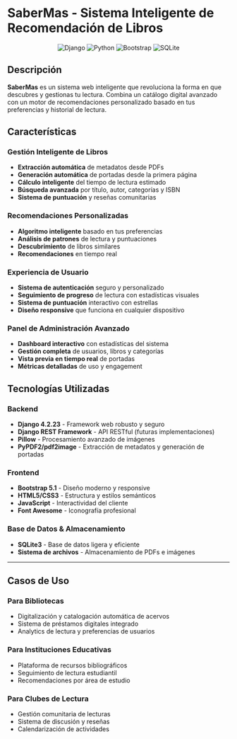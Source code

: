 # **SaberMas - Sistema Inteligente de Recomendación de Libros**

<div align="center">

![Django](https://img.shields.io/badge/Django-4.2.23-green?style=for-the-badge&logo=django)
![Python](https://img.shields.io/badge/Python-3.8+-blue?style=for-the-badge&logo=python)
![Bootstrap](https://img.shields.io/badge/Bootstrap-5.1-purple?style=for-the-badge&logo=bootstrap)
![SQLite](https://img.shields.io/badge/SQLite-Database-lightgrey?style=for-the-badge&logo=sqlite)

</div>

## **Descripción**

**SaberMas** es un sistema web inteligente que revoluciona la forma en que descubres y gestionas tu lectura. Combina un catálogo digital avanzado con un motor de recomendaciones personalizado basado en tus preferencias y historial de lectura.

## **Características**

### **Gestión Inteligente de Libros**
- **Extracción automática** de metadatos desde PDFs
- **Generación automática** de portadas desde la primera página
- **Cálculo inteligente** del tiempo de lectura estimado
- **Búsqueda avanzada** por título, autor, categorías y ISBN
- **Sistema de puntuación** y reseñas comunitarias

### **Recomendaciones Personalizadas**
- **Algoritmo inteligente** basado en tus preferencias
- **Análisis de patrones** de lectura y puntuaciones
- **Descubrimiento** de libros similares
- **Recomendaciones** en tiempo real

### **Experiencia de Usuario**
- **Sistema de autenticación** seguro y personalizado
- **Seguimiento de progreso** de lectura con estadísticas visuales
- **Sistema de puntuación** interactivo con estrellas
- **Diseño responsive** que funciona en cualquier dispositivo

### **Panel de Administración Avanzado**
- **Dashboard interactivo** con estadísticas del sistema
- **Gestión completa** de usuarios, libros y categorías
- **Vista previa en tiempo real** de portadas
- **Métricas detalladas** de uso y engagement

## **Tecnologías Utilizadas**

### **Backend**
- **Django 4.2.23** - Framework web robusto y seguro
- **Django REST Framework** - API RESTful (futuras implementaciones)
- **Pillow** - Procesamiento avanzado de imágenes
- **PyPDF2/pdf2image** - Extracción de metadatos y generación de portadas

### **Frontend**
- **Bootstrap 5.1** - Diseño moderno y responsive
- **HTML5/CSS3** - Estructura y estilos semánticos
- **JavaScript** - Interactividad del cliente
- **Font Awesome** - Iconografía profesional

### **Base de Datos & Almacenamiento**
- **SQLite3** - Base de datos ligera y eficiente
- **Sistema de archivos** - Almacenamiento de PDFs e imágenes

---

## **Casos de Uso**

### **Para Bibliotecas**
- Digitalización y catalogación automática de acervos
- Sistema de préstamos digitales integrado
- Analytics de lectura y preferencias de usuarios

### **Para Instituciones Educativas**
- Plataforma de recursos bibliográficos
- Seguimiento de lectura estudiantil
- Recomendaciones por área de estudio

### **Para Clubes de Lectura**
- Gestión comunitaria de lecturas
- Sistema de discusión y reseñas
- Calendarización de actividades


